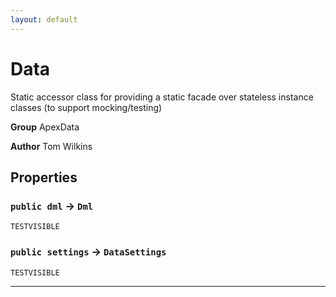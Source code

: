 ```yaml
---
layout: default
---
```

# Data

Static accessor class for providing a static facade over stateless instance classes (to support mocking/testing)


**Group** ApexData


**Author** Tom Wilkins

## Properties

### `public dml` → `Dml`

`TESTVISIBLE` 

### `public settings` → `DataSettings`

`TESTVISIBLE` 

---

